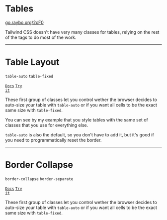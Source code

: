 <!-- .slide: data-state="layout-title" class="bg-dark"-->

# Tables

<div class="slide-link"><a href="https://go.raybo.org/2cF0"><i class="fab fa-slideshare"></i> go.raybo.org/2cF0</a></div>

> >

Tailwind CSS doesn't have very many classes for tables, relying on the rest of the tags to do most of the work.

---

# Table Layout

`table-auto` `table-fixed`

<a href="https://tailwindcss.com/docs/table-layout" target="_blank"><code class="code-exciting">Docs</code></a> <a href="https://codepen.io/planetoftheweb/pen/MWjmMZp?editors=1000" target="_blank"><code class="code-royal">Try it</code></a>

> >

These first group of classes let you control wether the browser decides to auto-size your table with `table-auto` or if you want all cells to be the exact same size with `table-fixed`.

You can see by my example that you style tables with the same set of classes that you use for everything else.

`table-auto` is also the default, so you don't have to add it, but it's good if you need to programmatically reset the border.

---

# Border Collapse

`border-collapse` `border-separate`

<a href="https://tailwindcss.com/docs/border-collapse" target="_blank"><code class="code-exciting">Docs</code></a> <a href="https://codepen.io/planetoftheweb/pen/MWjoWpK?editors=1000" target="_blank"><code class="code-royal">Try it</code></a>

> >

These first group of classes let you control wether the browser decides to auto-size your table with `table-auto` or if you want all cells to be the exact same size with `table-fixed`.